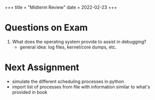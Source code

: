 +++
title = "Midterm Review"
date = 2022-02-23
+++

# Questions on Exam
1. What does the operating system provide to assist in debugging?
   - general idea: log files, kernel/core dumps, etc.

# Next Assignment

- simulate the different scheduling processes in python
- import list of processes from file with information similar to what's provided in book
